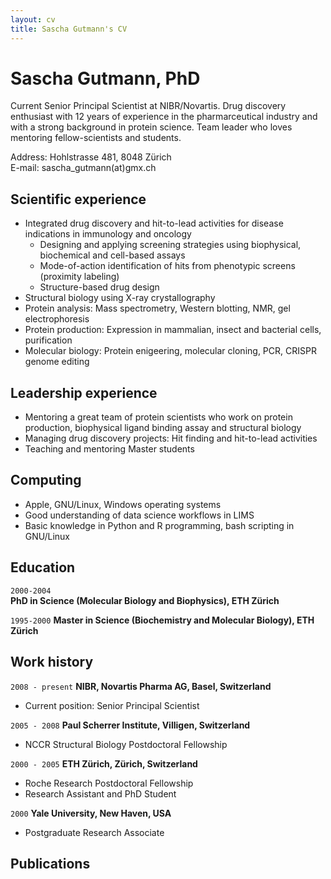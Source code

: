 ```yaml
---
layout: cv
title: Sascha Gutmann's CV
---
```

# Sascha Gutmann, PhD
Current Senior Principal Scientist at NIBR/Novartis. Drug discovery enthusiast with 12 years of experience in the pharmarceutical industry and with a strong background in protein science. Team leader who loves mentoring fellow-scientists and students.

Address: Hohlstrasse 481, 8048 Zürich  
E-mail:  sascha_gutmann(at)gmx.ch

## Scientific experience

* Integrated drug discovery and hit-to-lead activities for disease indications in immunology and oncology
  + Designing and applying screening strategies using biophysical, biochemical and cell-based assays
  + Mode-of-action identification of hits from phenotypic screens (proximity labeling)
  + Structure-based drug design
* Structural biology using X-ray crystallography
* Protein analysis: Mass spectrometry, Western blotting, NMR, gel electrophoresis
* Protein production: Expression in mammalian, insect and bacterial cells, purification
* Molecular biology: Protein enigeering, molecular cloning, PCR, CRISPR genome editing

## Leadership experience

* Mentoring a great team of protein scientists who work on protein production, biophysical ligand binding assay and structural biology
* Managing drug discovery projects: Hit finding and hit-to-lead activities
* Teaching and mentoring Master students

## Computing

* Apple, GNU/Linux, Windows operating systems
* Good understanding of data science workflows in LIMS
* Basic knowledge in Python and R programming, bash scripting in GNU/Linux

## Education

`2000-2004`  
__PhD in Science (Molecular Biology and Biophysics), ETH Zürich__

`1995-2000`
__Master in Science (Biochemistry and Molecular Biology), ETH Zürich__


## Work history

`2008 - present`
__NIBR, Novartis Pharma AG, Basel, Switzerland__

- Current position: Senior Principal Scientist

`2005 - 2008`
__Paul Scherrer Institute, Villigen, Switzerland__

- NCCR Structural Biology Postdoctoral Fellowship

`2000 - 2005`
__ETH Zürich, Zürich, Switzerland__

- Roche Research Postdoctoral Fellowship
- Research Assistant and PhD Student

`2000`
__Yale University, New Haven, USA__

- Postgraduate Research Associate


## Publications

<!-- A list is also available [online](https://orcid.org/0000-0002-4242-8510) -->


<!-- ### Footer

Last updated: November 2020 -->


